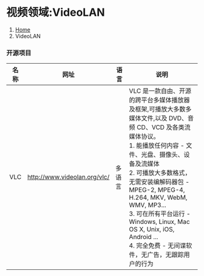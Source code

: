 # 视频领域:VideoLAN

<ol class="breadcrumb"><li><a href="/">Home</a></li><li class="active">VideoLAN</li></ol>

### 开源项目
|名称|网址|语言|说明|
|------|------|------|------|
|VLC|http://www.videolan.org/vlc/|多语言|VLC 是一款自由、开源的跨平台多媒体播放器及框架,可播放大多数多媒体文件,以及 DVD、音频 CD、VCD 及各类流媒体协议。<br />1. 能播放任何内容 - 文件、光盘、摄像头、设备及流媒体<br />2. 可播放大多数格式，无需安装编解码器包 - MPEG-2, MPEG-4, H.264, MKV, WebM, WMV, MP3...<br />3. 可在所有平台运行 - Windows, Linux, Mac OS X, Unix, iOS, Android ...<br />4. 完全免费 - 无间谍软件，无广告，无跟踪用户的行为|

